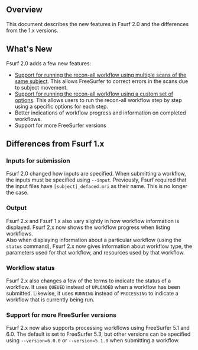 [title]: - "What's New in Fsurf 2.0"


## Overview
This document describes the new features in Fsurf 2.0 and 
the differences from the 1.x versions.

## What's New

Fsurf 2.0 adds a few new features:

* [Support for running the recon-all workflow using multiple scans of the same subject](https://support.opensciencegrid.org/support/solutions/articles/12000008490-an-example-of-processing-a-scan#combining-multiple-scans-of-a-subject-for-a-single-reconstruction).  This allows FreeSurfer to correct errors in the scans due to subject movement. 
* [Support for running the recon-all workflow using a custom set of options](https://support.opensciencegrid.org/support/solutions/articles/12000008490-an-example-of-processing-a-scan#running-recon-all-with-custom-options).  This allows users to run the recon-all workflow step by step using a specific options for each step.
* Better indications of workflow progress and information on completed workflows.
* Support for more FreeSurfer versions 

## Differences from Fsurf 1.x
### Inputs for submission 

Fsurf 2.0 changed how inputs are specified.  When submitting a workflow, the inputs
must be specified using `--input`.  Previously, Fsurf required 
that the input files have `[subject]_defaced.mri` as their name.  This is no longer
the case. 

### Output 

Fsurf 2.x and Fsurf 1.x also vary slightly in how workflow information is 
displayed. Fsurf 2.x now shows the workflow progress when listing workflows.  
Also when displaying information about a particular workflow (using the `status` 
command), Fsurf 2.x now gives information about workflow type, the parameters
used for that workflow, and resources used by that workflow.

### Workflow status

Fsurf 2.x also changes a few of the terms to indicate the status of a workflow.
It uses `QUEUED` instead of `UPLOADED` when a workflow has been submitted. 
Likewise, it uses `RUNNING` instead of `PROCESSING` to indicate a workflow that
is currently being run.

### Support for more FreeSurfer versions

Fsurf 2.x now also supports processing workflows using FreeSurfer 5.1 and 6.0.
The default is set to FreeSurfer 5.3, but other versions can be specified using
`--version=6.0.0` or `--version=5.1.0` when submitting a workflow.
